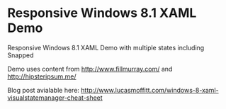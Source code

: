 Responsive Windows 8.1 XAML Demo
=================

Responsive Windows 8.1 XAML Demo with multiple states including Snapped

Demo uses content from http://www.fillmurray.com/ and http://hipsteripsum.me/

Blog post avialable here: http://www.lucasmoffitt.com/windows-8-xaml-visualstatemanager-cheat-sheet
